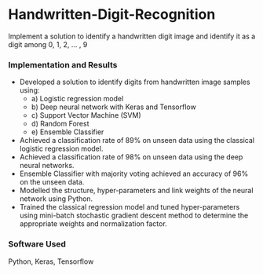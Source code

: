 # Handwritten-Digit-Recognition
Implement a solution to identify a handwritten digit image and identify it as a digit among 0, 1, 2, ... , 9

### Implementation and Results
* Developed a solution to identify digits from handwritten image samples using:
  * a) Logistic regression model
  * b) Deep neural network with Keras and Tensorflow
  * c) Support Vector Machine (SVM)
  * d) Random Forest 
  * e) Ensemble Classifier
* Achieved a classification rate of 89% on unseen data using the classical logistic regression model.
* Achieved a classification rate of 98% on unseen data using the deep neural networks. 
* Ensemble Classifier with majority voting achieved an accuracy of 96% on the unseen data.
* Modelled the structure, hyper-parameters and link weights of the neural network using Python.
* Trained the classical regression model and tuned hyper-parameters using mini-batch stochastic gradient descent method to determine the appropriate weights and normalization factor.

### Software Used
Python, Keras, Tensorflow
